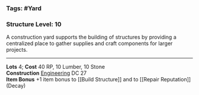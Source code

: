 ### Tags: #Yard 
### Structure Level: 10

A construction yard supports the building of structures by providing a centralized place to gather supplies and craft components for larger projects.

---

**Lots** 4; **Cost** 40 RP, 10 Lumber, 10 Stone  
**Construction** [Engineering](https://2e.aonprd.com/Skills.aspx?ID=22) DC 27  
**Item Bonus** +1 item bonus to [[Build Structure]] and to [[Repair Reputation]] (Decay)